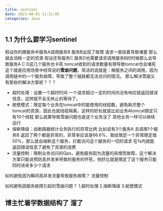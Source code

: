 ```yaml
---
title: sentinel
date: 2023-08-01 11:21:05
categories: Java
---
```


## 1.1 为什么要学习sentinel
 假设你的微服务中服务A调用服务B 服务B出现了故障 请求一直挂着导致堵塞 那么就会消耗一定的资源 假设还有服务C 服务D也需要请求调用服务B的时候那么会导致服务A C D这几个服务也卡死 tomcat收到的请求数量有限导致tomcat也会堵死
 这个就是应用场景中经常说的**雪崩问题**，简洁的说就是：微服务之间的调用，因为调用链中的一个服务故障，导致了整个链路都无法访问的情况。
 那么解决雪崩又有那些的解决方案呢？？？
 - 超时处理：设置一个超时时间 一个请求超过一定的时间内没有响应就返回错误信息，这样就不会无休止的等待了。
 - 舱壁模式：限定每个业务在tomcat中的能使用的线程数，避免耗尽整个tomcat的资源，因此也就线程隔离，这样的好处就是比如业务Atomcat限定只有10个线程 那么就算导致雪崩问题也是这个业务没了 其他业务一样可以继续运行
 - 熔断降级：由断路器统计业务执行的异常比例 比如说有3个服务A 去调用1个服务B 返回了两个都是异常的，异常率应该是66.6%，我给限定一个异常限定值50%，那么就会熔断这个服务，拦截访问这个服务的一切的请求 在1s内就能返回错误信息了避免了资源的浪费
 - 流量控制：限制业务访问的Qps，避免服务因为流量的突增而故障，这个解决方案只能说预防高并发来导致的服务的坏死，他好比就是限定了这个服务只能同时进来多少个请求

如何避免因为瞬间高并发流量导致服务故障？
流量控制

如何避免因服务故障引起的雪崩问题？
1.超时处理
2.熔断降级
3.舱壁模式
## 博主忙着学数据结构了 溜了
